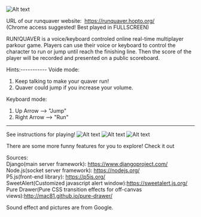 ![Alt text](https://github.com/CMU-Web-Application-Development/Team302/blob/master/src/runquaver/quavergame/static/img/cover.png?raw=true "RUNQUAVER welcome")

URL of our runquaver website:  https://runquaver.hopto.org/  
(Chrome access suggested! Best played in FULLSCREEN)

RUN!QUAVER is a voice/keyboard controled online real-time multiplayer parkour game. Players can use their voice or keyboard to control the character to run or jump until reach the finishing line. Then the score of the player will be recorded and presented on a public scoreboard.

Hints:-----------
Voide mode: 
1) Keep talking to make your quaver run!
2) Quaver could jump if you increase your volume.

Keyboard mode: 
1) Up Arrow --> "Jump"
2) Right Arrow --> "Run"

-----------------

See instructions for playing!
![Alt text](https://github.com/CMU-Web-Application-Development/Team302/blob/master/src/runquaver/quavergame/static/img/home.png?raw=true "InstructionPage1")
![Alt text](https://github.com/CMU-Web-Application-Development/Team302/blob/master/src/runquaver/quavergame/static/img/game.png?raw=true "InstructionPage1")
![Alt text](https://github.com/CMU-Web-Application-Development/Team302/blob/master/src/runquaver/quavergame/static/img/info.png?raw=true "InstructionPage1")

There are some more funny features for you to explore! Check it out

Sources:  
Django(main server framework): https://www.djangoproject.com/  
Node.js(socket server framework): https://nodejs.org/  
P5.js(front-end library): https://p5js.org/  
SweetAlert(Customized javascript alert window):https://sweetalert.js.org/  
Pure Drawer(Pure CSS transition effects for off-canvas views):http://mac81.github.io/pure-drawer/  
  
Sound effect and pictures are from Google.
